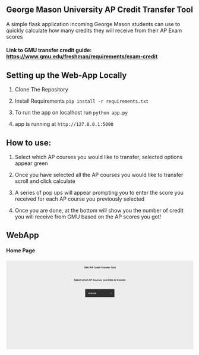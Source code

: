 ## George Mason University AP Credit Transfer Tool
A simple flask application incoming George Mason students can use to quickly calculate how many credits they will receive from their AP Exam scores

#### Link to GMU transfer credit guide: <https://www.gmu.edu/freshman/requirements/exam-credit>

## Setting up the Web-App Locally 

1. Clone The Repository

2. Install Requirements  `pip install -r requirements.txt`

3. To run the app on localhost run `python app.py`

4. app is running at `http://127.0.0.1:5000`

## How to use:

1. Select which AP courses you would like to transfer, selected options appear green

2. Once you have selected all the AP courses you would like to transfer scroll and click calculate

3. A series of pop ups will appear prompting you to enter the score you received for each AP course you previously selected

4. Once you are done, at the bottom will show you the number of credit you will receive from GMU based on the AP scores you got!

## WebApp 
#### Home Page 
![Home Page ](static/homepage.png)

